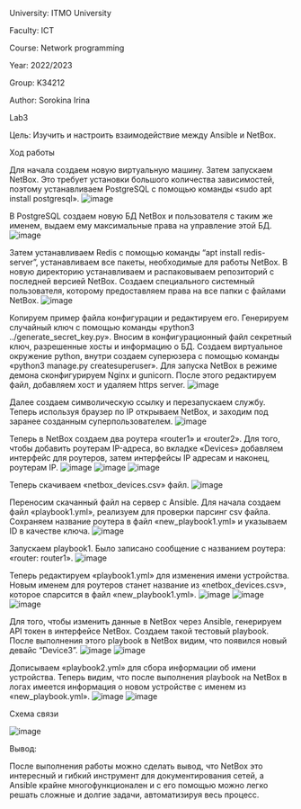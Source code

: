 University: ITMO University

Faculty: ICT

Course: Network programming

Year: 2022/2023 

Group: K34212 

Author: Sorokina Irina

Lab3

Цель: Изучить и настроить взаимодействие междy Ansible и NetBox.

Ход работы

Для начала создаем новую виртуальную машину. Затем запускаем NetBox. Это требует установки большого количества зависимостей, поэтому устанавливаем PostgreSQL с помощью команды «sudo apt install postgresql». 
![image](https://user-images.githubusercontent.com/58992611/207255462-7da10683-6843-4f62-bcd8-33eed5ec4ab1.png)

В PostgreSQL создаем новую БД NetBox и пользователя с таким же именем, выдаем ему максимальные права на управление этой БД.
![image](https://user-images.githubusercontent.com/58992611/207255533-2e9979b8-83ff-4460-8dde-2f7355b37490.png)

Затем устанавливаем Redis с помощью команды “apt install redis-server”, устанавливаем все пакеты, необходимые для работы NetBox. В новую директорию устанавливаем и распаковываем репозиторий с последней версией NetBox. Создаем специального системный пользователя, которому предоставляем права на все папки с файлами NetBox.
![image](https://user-images.githubusercontent.com/58992611/207255647-26aababd-f6b6-48a9-8597-9ddd77e4c753.png)

Копируем пример файла конфигурации и редактируем его. Генерируем случайный ключ с помощью команды «python3 ../generate_secret_key.py». Вносим в конфигурационный файл секретный ключ, разрешенные хосты и информацию о БД. Создаем виртуальное окружение python, внутри создаем суперюзера с помощью команды «python3 manage.py createsuperuser».
Для запуска NetBox в режиме демона сконфигурируем Nginx и gunicorn. После этого редактируем файл, добавляем хост и удаляем https server.
![image](https://user-images.githubusercontent.com/58992611/207255713-271dd92c-b374-4f80-bb38-fd85a7637271.png)

Далее создаем символическую ссылку и перезапускаем службу. Теперь используя браузер по IP открываем NetBox, и заходим под заранее созданным суперпользователем.
![image](https://user-images.githubusercontent.com/58992611/207255791-3dae1d6b-fe2a-4ff9-aae6-e82228acc418.png)

Теперь в NetBox создаем два роутера «router1» и «router2». Для того, чтобы добавить роутерам IP-адреса, во вкладке «Devices» добавляем интерфейс для роутеров, затем интерфейсы IP адресам и наконец, роутерам IP.
![image](https://user-images.githubusercontent.com/58992611/207255851-517d0d6e-0585-42d7-8ec1-1f1208adee80.png)
![image](https://user-images.githubusercontent.com/58992611/207255885-e617f663-86f7-4e02-9625-2ef3648e0e4e.png)
![image](https://user-images.githubusercontent.com/58992611/207255913-75fe3974-2968-4b07-8718-b47a111ea9f7.png)

Теперь скачиваем «netbox_devices.csv» файл.
![image](https://user-images.githubusercontent.com/58992611/207255992-be7ca5cf-e963-4a83-85b6-05b647bfeed3.png)

Переносим скачанный файл на сервер с Ansible. Для начала создаем файл «playbook1.yml», реализуем для проверки парсинг csv файла. Сохраняем название роутера в файл «new_playbook1.yml» и указываем ID в качестве ключа.
![image](https://user-images.githubusercontent.com/58992611/207256065-b9f0ff71-3434-4b8d-9b6b-ab7a9e6963d8.png)

Запускаем playbook1. Было записано сообщение с названием роутера: «router: router1».
![image](https://user-images.githubusercontent.com/58992611/207256131-e82cb2be-ff74-432b-89bd-34fe2c9782ad.png)

Теперь редактируем «playbook1.yml» для изменения имени устройства. Новым именем для роутеров станет название из «netbox_devices.csv», которое спарсится в файл «new_playbook1.yml».
![image](https://user-images.githubusercontent.com/58992611/207256206-8bd6fa8c-287b-4863-93bb-2b21bfa03dd6.png)
![image](https://user-images.githubusercontent.com/58992611/207256233-cd382219-406f-40f3-9b71-ff9d1c677631.png)
![image](https://user-images.githubusercontent.com/58992611/207256277-719c82a1-ffa5-4e63-8a09-95a2adf96394.png)

Для того, чтобы изменить данные в NetBox через Ansible, генерируем API токен в интерфейсе NetBox. Создаем такой тестовый playbook. После выполнения этого playbook в NetBox видим, что появился новый девайс “Device3”.
![image](https://user-images.githubusercontent.com/58992611/207256360-89705d3b-bc0d-4591-9de4-d0678b20b675.png)
![image](https://user-images.githubusercontent.com/58992611/207256398-da41bfb6-a174-433e-9e66-f5c1eb60207a.png)

Дописываем «playbook2.yml» для сбора информации об имени устройства. Теперь видим, что после выполнения playbook на NetBox в логах имеется информация о новом устройстве с именем из «new_playbook.yml».
![image](https://user-images.githubusercontent.com/58992611/207256492-1acf8a5d-1897-4c2e-93ad-a15649fcaa00.png)
![image](https://user-images.githubusercontent.com/58992611/207256520-c21570a1-0497-432a-b84c-f5e019bb19e9.png)

Схема связи

![image](https://user-images.githubusercontent.com/58992611/207256605-13d34c10-e85f-49b8-8b15-b4daa745d07d.png)

Вывод:

После выполнения работы можно сделать вывод, что NetBox это интересный и гибкий инструмент для документирования сетей, а Ansible крайне многофункционален и с его помощью можно легко решать сложные и долгие задачи, автоматизируя весь процесс. 
